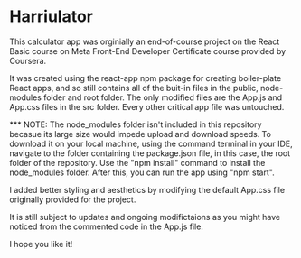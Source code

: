 # Harriulator

This calculator app was orginially an end-of-course project on the React Basic course on Meta Front-End Developer Certificate course provided by Coursera.

It was created using the react-app npm package for creating boiler-plate React apps, and so still contains all of the buit-in files in the public, node-modules folder and root folder. The only modified files are the App.js and App.css files in the src folder. Every other critical app file was untouched.

*** NOTE: The node_modules folder isn't included in this repository becasue its large size would impede upload and download speeds. To download it on your local machine, using the command terminal in your IDE,  navigate to the folder containing the package.json file, in this case, the root folder of the repository. Use the "npm install" command to install the node_modules folder. After this, you can run the app using "npm start".

I added better styling and aesthetics by modifying the default App.css file originally provided for the project.

It is still subject to updates and ongoing modifictaions as you might have noticed from the commented code in the App.js file.

I hope you like it!
